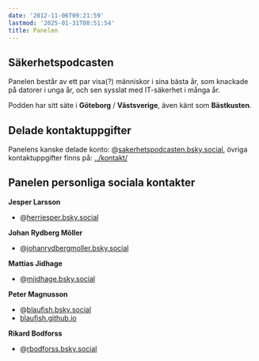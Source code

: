 ```yaml
---
date: '2012-11-06T09:21:59'
lastmod: '2025-01-31T08:51:54'
title: Panelen
---
```

## Säkerhetspodcasten

Panelen består av ett par visa(?) människor i sina bästa år,
som knackade på datorer i unga år,
och sen sysslat med IT-säkerhet i många år.

Podden har sitt säte i **Göteborg** / **Västsverige**,
även känt som **Bästkusten**.

## Delade kontaktuppgifter

Panelens kanske delade konto:
@[sakerhetspodcasten.bsky.social](https://bsky.app/profile/sakerhetspodcasten.bsky.social),
övriga kontaktuppgifter finns på:
[../kontakt/](../kontakt/)

## Panelen personliga sociala kontakter

**Jesper Larsson**
* @[herrjesper.bsky.social](https://bsky.app/profile/herrjesper.bsky.social)

**Johan Rydberg Möller**
* @[johanrydbergmoller.bsky.social](https://bsky.app/profile/johanrydbergmoller.bsky.social)

**Mattias Jidhage**
* @[mjidhage.bsky.social](https://bsky.app/profile/mjidhage.bsky.social)

**Peter Magnusson**
* @[blaufish.bsky.social](https://bsky.app/profile/blaufish.bsky.social)
* [blaufish.github.io](https://blaufish.github.io/)

**Rikard Bodforss**
* @[rbodforss.bsky.social](https://bsky.app/profile/rbodforss.bsky.social)
